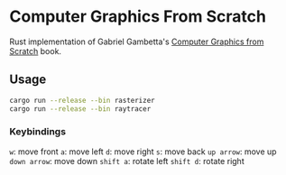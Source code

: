 # Computer Graphics From Scratch

Rust implementation of Gabriel Gambetta's [Computer Graphics from Scratch](https://gabrielgambetta.com/computer-graphics-from-scratch/) book.

## Usage

```sh
cargo run --release --bin rasterizer
cargo run --release --bin raytracer
```

### Keybindings 
`w`: move front
`a`: move left
`d`: move right
`s`: move back
`up arrow`: move up
`down arrow`: move down
`shift a`: rotate left
`shift d`: rotate right

